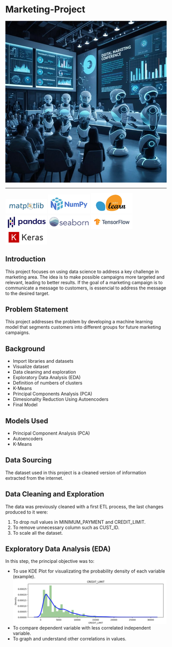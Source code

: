 # Marketing-Project
![](images/marketing-introduction.jpg)

---
<img src="images/matplotlib-logo.png" alt="Matplotlib Logo" width="130"/> <img src="images/numpy-logo.png" alt="Numpy Logo" width="130"/> <img src="images/sklearn-logo.png" alt="Sklearn Logo" width="130"/> <img src="images/pandas-logo.jpg" alt="Pandas Logo" width="130"/> <img src="images/seaborn-logo.png" alt="Seaborn Logo" width="130"/>  <img src="images/tensorflow-logo.jpg" alt="Tensorflow Logo" width="130"/> <img src="images/keras-logo.jpg" alt="Keras Logo" width="130"/>

## Introduction
This project focuses on using data science to address a key challenge in marketing area. The idea is to make possible campaigns more targeted and relevant, leading to better results. If the goal of a marketing campaign is to communicate a message to customers, is essencial to address the message to the desired target.

## Problem Statement
This project addresses the problem by developing a machine learning model that segments customers into different groups for future marketing campaigns.

## Background
- Import libraries and datasets
- Visualize dataset
- Data cleaning and exploration
- Exploratory Data Analysis (EDA)
- Definition of numbers of clusters
- K-Means
- Principal Components Analysis (PCA)
- Dimesionality Reduction Using Autoencoders
- Final Model

## Models Used
- Principal Component Analysis (PCA)
- Autoencoders
- K-Means

## Data Sourcing
The dataset used in this project is a cleaned version of information extracted from the internet. 

## Data Cleaning and Exploration
The data was previously cleaned with a first ETL process, the last changes produced to it were:
1) To drop null values in MINIMUM_PAYMENT and CREDIT_LIMIT.
2) To remove unnecessary column such as CUST_ID.
3) To scale all the dataset.

## Exploratory Data Analysis (EDA)
In this step, the principal objective was to:
- To use KDE Plot  for visualizating the probability density of each variable (example).
  ![](images/credit-limit-kdeplot.jpg)
- To compare dependent variable with less correlated independent variable.
- To graph and understand other correlations in values.







